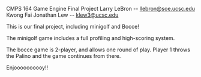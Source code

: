 CMPS 164 Game Engine Final Project
Larry LeBron -- llebron@soe.ucsc.edu
Kwong Fai Jonathan Lew -- klew3@ucsc.edu

This is our final project, including minigolf and Bocce!

The minigolf game includes a full profiling and high-scoring system. 

The bocce game is 2-player, and allows one round of play. 
Player 1 throws the Palino and the game continues from there.

Enjoooooooooy!!